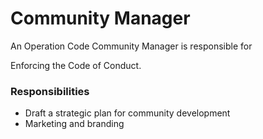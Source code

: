 # Community Manager

An Operation Code Community Manager is responsible for 

Enforcing the Code of Conduct.
### Responsibilities
* Draft a strategic plan for community development
* Marketing and branding